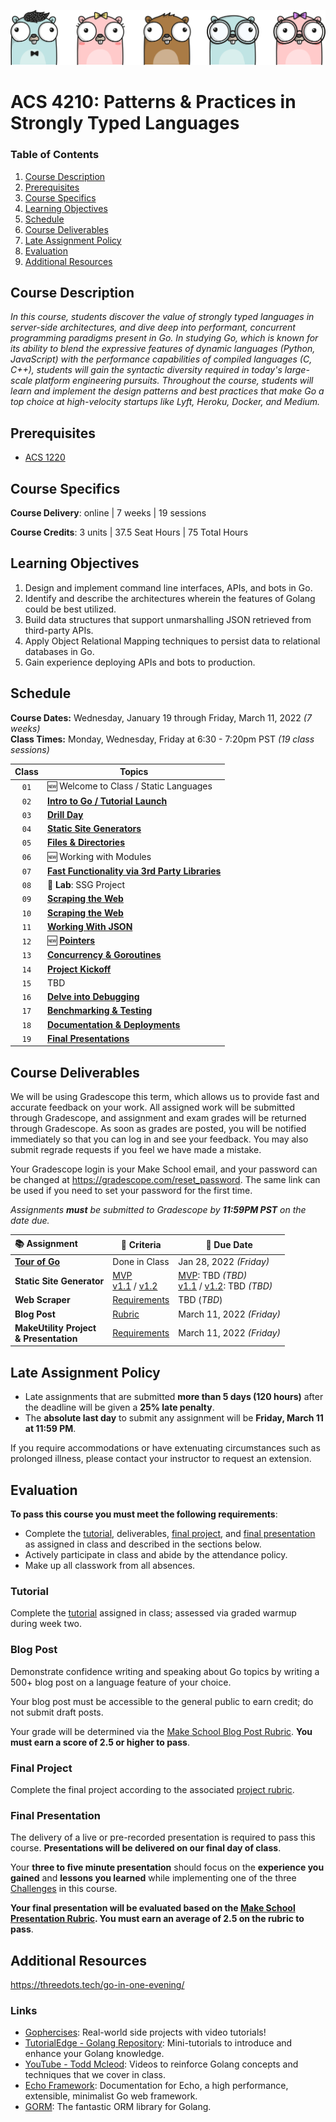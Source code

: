![gophers](https://raw.githubusercontent.com/ashleymcnamara/gophers/master/GOPHER_AVATARS.jpg)

# ACS 4210: Patterns & Practices in Strongly Typed Languages

<!-- omit in toc -->
### Table of Contents

1. [Course Description](#course-description)
1. [Prerequisites](#prerequisites)
1. [Course Specifics](#course-specifics)
1. [Learning Objectives](#learning-objectives)
1. [Schedule](#schedule)
1. [Course Deliverables](#course-deliverables)
1. [Late Assignment Policy](#late-assignment-policy)
1. [Evaluation](#evaluation)
1. [Additional Resources](#additional-resources)

## Course Description

_In this course, students discover the value of strongly typed languages in server-side architectures, and dive deep into performant, concurrent programming paradigms present in Go. In studying Go, which is known for its ability to blend the expressive features of dynamic languages (Python, JavaScript) with the performance capabilities of compiled languages (C, C++), students will gain the syntactic diversity required in today's large-scale platform engineering pursuits. Throughout the course, students will learn and implement the design patterns and best practices that make Go a top choice at high-velocity startups like Lyft, Heroku, Docker, and Medium._

## Prerequisites

- [ACS 1220](https://make.sc/acs1220)

## Course Specifics

**Course Delivery**: online | 7 weeks | 19 sessions

**Course Credits**: 3 units | 37.5 Seat Hours | 75 Total Hours

## Learning Objectives

1. Design and implement command line interfaces, APIs, and bots in Go.
2. Identify and describe the architectures wherein the features of Golang could be best utilized.
3. Build data structures that support unmarshalling JSON retrieved from third-party APIs.
4. Apply Object Relational Mapping techniques to persist data to relational databases in Go.
5. Gain experience deploying APIs and bots to production.

## Schedule

**Course Dates:** Wednesday, January 19 through Friday, March 11, 2022 _(7 weeks)_<br>
**Class Times:** Monday, Wednesday, Friday at 6:30 - 7:20pm PST _(19 class sessions)_

| Class | Topics                                                                    |
| :---: | ------------------------------------------------------------------------- |
| `01`  | 🆕 Welcome to Class / Static Languages                                     |
| `02`  | [**Intro to Go / Tutorial Launch**](Lessons/Tour.md)              |
| `03`  | **[Drill Day](Lessons/WarmUps.md)**                                       |
| `04`  | **[Static Site Generators](Lessons/SSGProject.md)**                       |
| `05`  | **[Files & Directories](Lessons/FilesDirectories.md)**                    |
| `06`  | 🆕 Working with Modules                                                    |
| `07`  | **[Fast Functionality via 3rd Party Libraries](Lessons/3rdPartyLibs.md)** |
| `08`  | 🔬 **Lab**: SSG Project                                                    |
| `09`  | **[Scraping the Web](Lessons/WebScraping.md)**                            |
| `10`  | **[Scraping the Web](Lessons/WebScraping.md)**                            |
| `11`  | **[Working With JSON](Lessons/JSON.md)**                                  |
| `12`  | 🆕 **[Pointers](Lessons/Pointers.md)**                                     |
| `13`  | **[Concurrency & Goroutines](Lessons/Lesson07.md)**                       |
| `14`  | **[Project Kickoff](Project/MakeUtility.md)**                             |
| `15`  | TBD                                                                       |
| `16`  | **[Delve into Debugging](Lessons/Lesson10.md)**                           |
| `17`  | **[Benchmarking & Testing](Lessons/Lesson09.md)**                         |
| `18`  | **[Documentation & Deployments](Lessons/DocsDeploy.md)**                  |
| `19`  | [**Final Presentations**](Project/MakeUtility.md)                         |

## Course Deliverables

We will be using Gradescope this term, which allows us to provide fast and accurate feedback on your work. All assigned work will be submitted through Gradescope, and assignment and exam grades will be returned through Gradescope. As soon as grades are posted, you will be notified immediately so that you can log in and see your feedback. You may also submit regrade requests if you feel we have made a mistake.

Your Gradescope login is your Make School email, and your password can be changed at https://gradescope.com/reset_password. The same link can be used if you need to set your password for the first time.

*Assignments **must** be submitted to Gradescope by **11:59PM PST** on the date due.*

| 📚   Assignment                                      | 🔗   Criteria                                                                                                                                                                         | 📆   Due Date                                                        |
| :-------------------------------------------------- | ------------------------------------------------------------------------------------------------------------------------------------------------------------------------------------ | ------------------------------------------------------------------- |
| **[Tour of Go](https://tour.golang.org/welcome/1)** | Done in Class                                                                                                                                                                        | Jan 28, 2022  *(Friday)*                                            |
| **Static Site Generator**                           | [MVP](https://github.com/Make-School-Labs/makesite#mvp)  <br />[v1.1](https://github.com/Make-School-Labs/makesite#v1.1) / [v1.2](https://github.com/Make-School-Labs/makesite#v1.2) | <u>MVP</u>: TBD *(TBD)*<br /><u>v1.1</u> / <u>v1.2</u>: TBD *(TBD)* |
| **Web Scraper**                                     | [Requirements](https://github.com/Tech-at-DU/makescraper)                                                                                                                            | TBD (*TBD*)                                                         |
| **Blog Post**                                       | [Rubric](https://docs.google.com/document/d/1p5A_FvkVDJ783kYlCwBDpdGbY3G50UUJBmHH2umrzoU/edit?usp=sharing)                                                                           | March 11, 2022 *(Friday)*                                           |
| **MakeUtility Project <br>& Presentation**          | [Requirements](Project/MakeUtility.md)                                                                                                                                               | March 11, 2022 *(Friday)*                                           |

## Late Assignment Policy

- Late assignments that are submitted **more than 5 days (120 hours)** after the deadline will be given a **25% late penalty**.
- The **absolute last day** to submit any assignment will be **Friday, March 11 at 11:59 PM**.

If you require accommodations or have extenuating circumstances such as prolonged illness, please contact your instructor to request an extension.

## Evaluation

**To pass this course you must meet the following requirements**:

- Complete the [tutorial](#tutorial), deliverables, [final project](#final-project), and [final presentation](#final-presentation) as assigned in class and described in the sections below.
- Actively participate in class and abide by the attendance policy.
- Make up all classwork from all absences.

<!-- omit in toc -->
### Tutorial

Complete the [tutorial](https://tour.golang.org) assigned in class; assessed via graded warmup during week two.

<!-- omit in toc -->
### Blog Post

Demonstrate confidence writing and speaking about Go topics by writing a 500+ blog post on a language feature of your choice.

Your blog post must be accessible to the general public to earn credit; do not submit draft posts.

Your grade will be determined via the [Make School Blog Post Rubric](https://docs.google.com/document/d/1T1oqHFoRo0kl7mPUTFupmsoEkLYltKsVgtqyGKDaCgY/edit). **You must earn a score of 2.5 or higher to pass**.

<!-- omit in toc -->
### Final Project

Complete the final project according to the associated [project rubric](Project/MakeUtility.md).

<!-- omit in toc -->
### Final Presentation

The delivery of a live or pre-recorded presentation is required to pass this course. **Presentations will be delivered on our final day of class**.

Your **three to five minute presentation** should focus on the **experience you gained** and **lessons you learned** while implementing one of the three [Challenges](#challenges) in this course.

**Your final presentation will be evaluated based on the [Make School Presentation Rubric](https://docs.google.com/document/d/1WTLcZNyvRGYDz5L8Kr8a0ILbFAyr92u85paoqGFjxPg/edit). You must earn an average of 2.5 on the rubric to pass**.

## Additional Resources

https://threedots.tech/go-in-one-evening/

<!-- omit in toc -->
### Links

- [Gophercises](https://gophercises.com/): Real-world side projects with video tutorials!
- [TutorialEdge - Golang Repository](https://github.com/elliotforbes/tutorialedge-v2/tree/master/content/golang): Mini-tutorials to introduce and enhance your Golang knowledge.
- [YouTube - Todd Mcleod](https://www.youtube.com/user/toddmcleod/playlists): Videos to reinforce Golang concepts and techniques that we cover in class.
- [Echo Framework](https://echo.labstack.com/guide): Documentation for Echo, a high performance, extensible, minimalist Go web framework.
- [GORM](http://doc.gorm.io/#): The fantastic ORM library for Golang.
